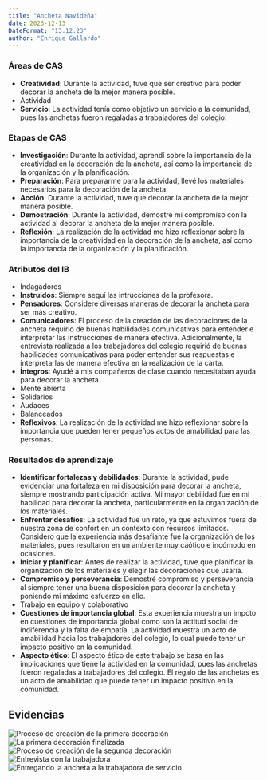 ```yaml
---
title: "Ancheta Navideña"
date: 2023-12-13
DateFormat: "13.12.23"
author: "Enrique Gallardo"
---
```


### Áreas de CAS

- **Creatividad**: Durante la actividad, tuve que ser creativo para poder decorar la ancheta de la mejor manera posible.
- Actividad
- **Servicio**: La actividad tenía como objetivo un servicio a la comunidad, pues las anchetas fueron regaladas a trabajadores del colegio.

### Etapas de CAS

- **Investigación**: Durante la actividad, aprendí sobre la importancia de la creatividad en la decoración de la ancheta, así como la importancia de la organización y la planificación.
- **Preparación**: Para prepararme para la actividad, llevé los materiales necesarios para la decoración de la ancheta.
- **Acción**: Durante la actividad, tuve que decorar la ancheta de la mejor manera posible.
- **Demostración**: Durante la actividad, demostré mi compromiso con la actividad al decorar la ancheta de la mejor manera posible.
- **Reflexión**: La realización de la actividad me hizo reflexionar sobre la importancia de la creatividad en la decoración de la ancheta, así como la importancia de la organización y la planificación.

### Atributos del IB

- Indagadores
- **Instruidos**: Siempre seguí las intrucciones de la profesora.
- **Pensadores**: Considere diversas maneras de decorar la ancheta para ser más creativo.
- **Comunicadores**: El proceso de la creación de las decoraciones de la ancheta requirio de buenas habilidades comunicativas para entender e interpretar las instrucciones de manera efectiva. Adicionalmente, la entrevista realizada a los trabajadores del colegio requirió de buenas habilidades comunicativas para poder entender sus respuestas e interpretarlas de manera efectiva en la realización de la carta.
- **Íntegros**: Ayudé a mis compañeros de clase cuando necesitaban ayuda para decorar la ancheta.
- Mente abierta
- Solidarios
- Audaces
- Balanceados
- **Reflexivos**: La realización de la actividad me hizo reflexionar sobre la importancia que pueden tener pequeños actos de amabilidad para las personas.

### Resultados de aprendizaje

- **Identificar fortalezas y debilidades**: Durante la actividad, pude evidenciar una fortaleza en mi disposición para decorar la ancheta, siempre mostrando participación activa. Mi mayor debilidad fue en mi habilidad para decorar la ancheta, particularmente en la organización de los materiales.
- **Enfrentar desafíos**: La actividad fue un reto, ya que estuvimos fuera de nuestra zona de confort en un contexto con recursos limitados. Considero que la experiencia más desafiante fue la organización de los materiales, pues resultaron en un ambiente muy caótico e incómodo en ocasiones.
- **Iniciar y planificar**: Antes de realizar la actividad, tuve que planificar la organización de los materiales y elegir las decoraciones que usaría.
- **Compromiso y perseverancia**: Demostré compromiso y perseverancia al siempre tener una buena disposición para decorar la ancheta y poniendo mi máximo esfuerzo en ello.
- Trabajo en equipo y colaborativo
- **Cuestiones de importancia global**: Esta experiencia muestra un impcto en cuestiones de importancia global como son la actitud social de indiferencia y la falta de empatía. La actividad muestra un acto de amabilidad hacia los trabajadores del colegio, lo cual puede tener un impacto positivo en la comunidad.
- **Aspecto ético**: El aspecto ético de este trabajo se basa en las implicaciones que tiene la actividad en la comunidad, pues las anchetas fueron regaladas a trabajadores del colegio. El regalo de las anchetas es un acto de amabilidad que puede tener un impacto positivo en la comunidad.

## Evidencias

![Proceso de creación de la primera decoración](IMG_20240128_204232_170.jpg)
![La primera decoración finalizada](IMG_20240128_204238_271.jpg)
![Proceso de creación de la segunda decoración](IMG_20240128_204239_883.jpg)
![Entrevista con la trabajadora](<Screenshot_20240130_221713_Keep Notes.jpg>)
![Entregando la ancheta a la trabajadora de servicio](IMG_20240128_204213_484.jpg)
